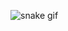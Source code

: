 ![snake gif](https://github.com/jamatov/jamatov/blob/output/github-contribution-grid-snake.svg)

<!-- <img style='width : 100%' src="./.github/workflows/images/pngegg.png" alt="" /> -->


